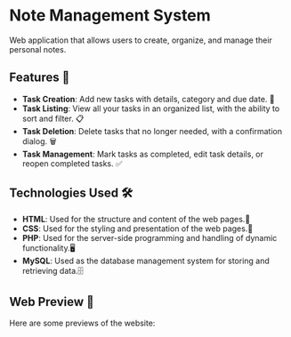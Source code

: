 # Note Management System
 Web application that allows users to create, organize, and manage their personal notes.


## Features 🌟

- **Task Creation**: Add new tasks with details, category and due date. 📝
- **Task Listing**: View all your tasks in an organized list, with the ability to sort and filter. 📋
- **Task Deletion**: Delete tasks that no longer needed, with a confirmation dialog. 🗑️
- **Task Management**: Mark tasks as completed, edit task details, or reopen completed tasks. ✅

## Technologies Used 🛠️

- **HTML**: Used for the structure and content of the web pages.📄
- **CSS**: Used for the styling and presentation of the web pages.🎨
- **PHP**: Used for the server-side programming and handling of dynamic functionality.🖥️
- **MySQL**: Used as the database management system for storing and retrieving data.🗄️

## Web Preview 📸

Here are some previews of the website:

